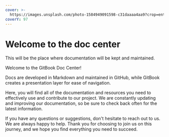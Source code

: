 ```yaml
---
cover: >-
  https://images.unsplash.com/photo-1584949091598-c31daaaa4aa9?crop=entropy&cs=tinysrgb&fm=jpg&ixid=MnwxOTcwMjR8MHwxfHNlYXJjaHw5fHxjb2RlfGVufDB8fHx8MTY3MzI1NDczOA&ixlib=rb-4.0.3&q=80
coverY: 97
---
```


# Welcome to the doc center

This will be the place where documentation will be kept and maintained.&#x20;

Welcome to the GitBook Doc Center!&#x20;

Docs are developed in Markdown and maintained in GitHub, while GitBook creates a presentation layer for ease of navigation.

Here, you will find all of the documentation and resources you need to effectively use and contribute to our project. We are constantly updating and improving our documentation, so be sure to check back often for the latest information.&#x20;

If you have any questions or suggestions, don't hesitate to reach out to us. We are always happy to help. Thank you for choosing to join us on this journey, and we hope you find everything you need to succeed.
